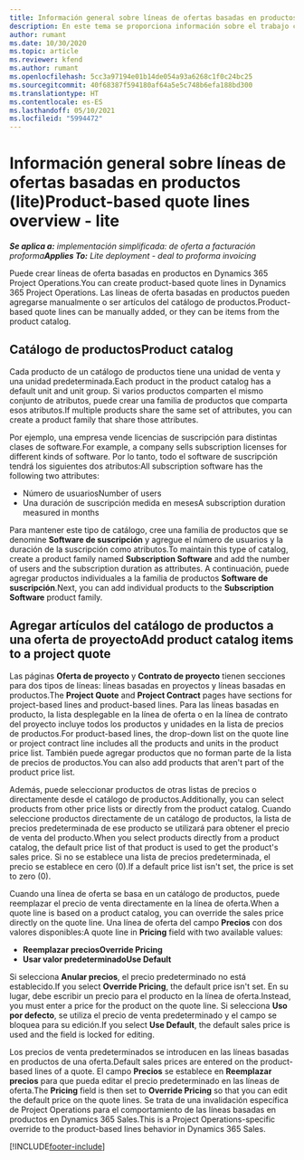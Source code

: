 ```yaml
---
title: Información general sobre líneas de ofertas basadas en productos (lite)
description: En este tema se proporciona información sobre el trabajo con líneas de oferta basadas en producto.
author: rumant
ms.date: 10/30/2020
ms.topic: article
ms.reviewer: kfend
ms.author: rumant
ms.openlocfilehash: 5cc3a97194e01b14de054a93a6268c1f0c24bc25
ms.sourcegitcommit: 40f68387f594180af64a5e5c748b6efa188bd300
ms.translationtype: HT
ms.contentlocale: es-ES
ms.lasthandoff: 05/10/2021
ms.locfileid: "5994472"
---
```

# <a name="product-based-quote-lines-overview---lite"></a><span data-ttu-id="fe142-103">Información general sobre líneas de ofertas basadas en productos (lite)</span><span class="sxs-lookup"><span data-stu-id="fe142-103">Product-based quote lines overview - lite</span></span>

<span data-ttu-id="fe142-104">_**Se aplica a:** implementación simplificada: de oferta a facturación proforma_</span><span class="sxs-lookup"><span data-stu-id="fe142-104">_**Applies To:** Lite deployment - deal to proforma invoicing_</span></span>

<span data-ttu-id="fe142-105">Puede crear líneas de oferta basadas en productos en Dynamics 365 Project Operations.</span><span class="sxs-lookup"><span data-stu-id="fe142-105">You can create product-based quote lines in Dynamics 365 Project Operations.</span></span> <span data-ttu-id="fe142-106">Las líneas de oferta basadas en productos pueden agregarse manualmente o ser artículos del catálogo de productos.</span><span class="sxs-lookup"><span data-stu-id="fe142-106">Product-based quote lines can be manually added, or they can be items from the product catalog.</span></span>

## <a name="product-catalog"></a><span data-ttu-id="fe142-107">Catálogo de productos</span><span class="sxs-lookup"><span data-stu-id="fe142-107">Product catalog</span></span>

<span data-ttu-id="fe142-108">Cada producto de un catálogo de productos tiene una unidad de venta y una unidad predeterminada.</span><span class="sxs-lookup"><span data-stu-id="fe142-108">Each product in the product catalog has a default unit and unit group.</span></span> <span data-ttu-id="fe142-109">Si varios productos comparten el mismo conjunto de atributos, puede crear una familia de productos que comparta esos atributos.</span><span class="sxs-lookup"><span data-stu-id="fe142-109">If multiple products share the same set of attributes, you can create a product family that share those attributes.</span></span> 

<span data-ttu-id="fe142-110">Por ejemplo, una empresa vende licencias de suscripción para distintas clases de software.</span><span class="sxs-lookup"><span data-stu-id="fe142-110">For example, a company sells subscription licenses for different kinds of software.</span></span> <span data-ttu-id="fe142-111">Por lo tanto, todo el software de suscripción tendrá los siguientes dos atributos:</span><span class="sxs-lookup"><span data-stu-id="fe142-111">All subscription software has the following two attributes:</span></span>

- <span data-ttu-id="fe142-112">Número de usuarios</span><span class="sxs-lookup"><span data-stu-id="fe142-112">Number of users</span></span>
- <span data-ttu-id="fe142-113">Una duración de suscripción medida en meses</span><span class="sxs-lookup"><span data-stu-id="fe142-113">A subscription duration measured in months</span></span>

<span data-ttu-id="fe142-114">Para mantener este tipo de catálogo, cree una familia de productos que se denomine **Software de suscripción** y agregue el número de usuarios y la duración de la suscripción como atributos.</span><span class="sxs-lookup"><span data-stu-id="fe142-114">To maintain this type of catalog, create a product family named **Subscription Software** and add the number of users and the subscription duration as attributes.</span></span> <span data-ttu-id="fe142-115">A continuación, puede agregar productos individuales a la familia de productos **Software de suscripción**.</span><span class="sxs-lookup"><span data-stu-id="fe142-115">Next, you can add individual products to the **Subscription Software** product family.</span></span>

## <a name="add-product-catalog-items-to-a-project-quote"></a><span data-ttu-id="fe142-116">Agregar artículos del catálogo de productos a una oferta de proyecto</span><span class="sxs-lookup"><span data-stu-id="fe142-116">Add product catalog items to a project quote</span></span>

<span data-ttu-id="fe142-117">Las páginas **Oferta de proyecto** y **Contrato de proyecto** tienen secciones para dos tipos de líneas: líneas basadas en proyectos y líneas basadas en productos.</span><span class="sxs-lookup"><span data-stu-id="fe142-117">The **Project Quote** and **Project Contract** pages have sections for project-based lines and product-based lines.</span></span> <span data-ttu-id="fe142-118">Para las líneas basadas en producto, la lista desplegable en la línea de oferta o en la línea de contrato del proyecto incluye todos los productos y unidades en la lista de precios de productos.</span><span class="sxs-lookup"><span data-stu-id="fe142-118">For product-based lines, the drop-down list on the quote line or project contract line includes all the products and units in the product price list.</span></span> <span data-ttu-id="fe142-119">También puede agregar productos que no forman parte de la lista de precios de productos.</span><span class="sxs-lookup"><span data-stu-id="fe142-119">You can also add products that aren't part of the product price list.</span></span>

<span data-ttu-id="fe142-120">Además, puede seleccionar productos de otras listas de precios o directamente desde el catálogo de productos.</span><span class="sxs-lookup"><span data-stu-id="fe142-120">Additionally, you can select products from other price lists or directly from the product catalog.</span></span> <span data-ttu-id="fe142-121">Cuando seleccione productos directamente de un catálogo de productos, la lista de precios predeterminada de ese producto se utilizará para obtener el precio de venta del producto.</span><span class="sxs-lookup"><span data-stu-id="fe142-121">When you select products directly from a product catalog, the default price list of that product is used to get the product's sales price.</span></span> <span data-ttu-id="fe142-122">Si no se establece una lista de precios predeterminada, el precio se establece en cero (0).</span><span class="sxs-lookup"><span data-stu-id="fe142-122">If a default price list isn't set, the price is set to zero (0).</span></span>

<span data-ttu-id="fe142-123">Cuando una línea de oferta se basa en un catálogo de productos, puede reemplazar el precio de venta directamente en la línea de oferta.</span><span class="sxs-lookup"><span data-stu-id="fe142-123">When a quote line is based on a product catalog, you can override the sales price directly on the quote line.</span></span> <span data-ttu-id="fe142-124">Una línea de oferta del campo **Precios** con dos valores disponibles:</span><span class="sxs-lookup"><span data-stu-id="fe142-124">A quote line in **Pricing** field with two available values:</span></span>

- <span data-ttu-id="fe142-125">**Reemplazar precios**</span><span class="sxs-lookup"><span data-stu-id="fe142-125">**Override Pricing**</span></span>
- <span data-ttu-id="fe142-126">**Usar valor predeterminado**</span><span class="sxs-lookup"><span data-stu-id="fe142-126">**Use Default**</span></span>

<span data-ttu-id="fe142-127">Si selecciona **Anular precios**, el precio predeterminado no está establecido.</span><span class="sxs-lookup"><span data-stu-id="fe142-127">If you select **Override Pricing**, the default price isn't set.</span></span> <span data-ttu-id="fe142-128">En su lugar, debe escribir un precio para el producto en la línea de oferta.</span><span class="sxs-lookup"><span data-stu-id="fe142-128">Instead, you must enter a price for the product on the quote line.</span></span> <span data-ttu-id="fe142-129">Si selecciona **Uso por defecto**, se utiliza el precio de venta predeterminado y el campo se bloquea para su edición.</span><span class="sxs-lookup"><span data-stu-id="fe142-129">If you select **Use Default**, the default sales price is used and the field is locked for editing.</span></span>

<span data-ttu-id="fe142-130">Los precios de venta predeterminados se introducen en las líneas basadas en productos de una oferta.</span><span class="sxs-lookup"><span data-stu-id="fe142-130">Default sales prices are entered on the product-based lines of a quote.</span></span> <span data-ttu-id="fe142-131">El campo **Precios** se establece en **Reemplazar precios** para que pueda editar el precio predeterminado en las líneas de oferta.</span><span class="sxs-lookup"><span data-stu-id="fe142-131">The **Pricing** field is then set to **Override Pricing** so that you can edit the default price on the quote lines.</span></span> <span data-ttu-id="fe142-132">Se trata de una invalidación específica de Project Operations para el comportamiento de las líneas basadas en productos en Dynamics 365 Sales.</span><span class="sxs-lookup"><span data-stu-id="fe142-132">This is a Project Operations-specific override to the product-based lines behavior in Dynamics 365 Sales.</span></span>


[!INCLUDE[footer-include](../../includes/footer-banner.md)]
